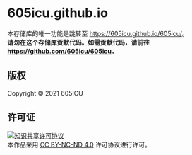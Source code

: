 # 605icu.github.io
本存储库的唯一功能是跳转至 <https://605icu.github.io/605icu/>。  
**请勿在这个存储库贡献代码。如需贡献代码，请前往<https://github.com/605icu/605icu>。**
## 版权
Copyright &copy; 2021 605ICU
## 许可证
<a rel="license" href="http://creativecommons.org/licenses/by-nc-nd/4.0/"><img alt="知识共享许可协议" style="border-width:0" src="https://i.creativecommons.org/l/by-nc-nd/4.0/88x31.png" /></a>  
本作品采用 [CC BY-NC-ND 4.0](https://creativecommons.org/licenses/by-nc-nd/4.0/deed.zh-Hans) 许可协议进行许可。
